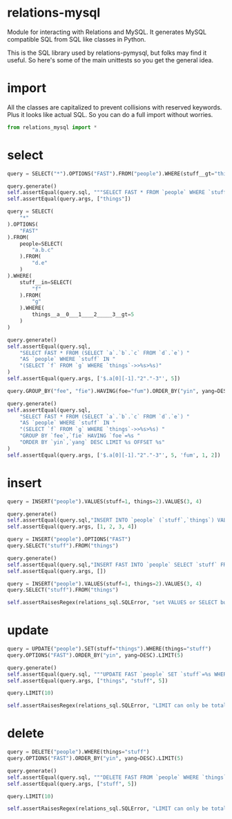 # relations-mysql

Module for interacting with Relations and MySQL. It generates MySQL compatible SQL from SQL like classes in Python.

This is the SQL library used by relations-pymysql, but folks may find it useful. So here's some of the main unittests so you get the general idea.

# import

All the classes are capitalized to prevent collisions with reserved keywords. Plus it looks like actual SQL. So you can do a full import without worries.

```python
from relations_mysql import *
```

# select

```python
query = SELECT("*").OPTIONS("FAST").FROM("people").WHERE(stuff__gt="things")

query.generate()
self.assertEqual(query.sql, """SELECT FAST * FROM `people` WHERE `stuff`>%s""")
self.assertEqual(query.args, ["things"])

query = SELECT(
    "*"
).OPTIONS(
    "FAST"
).FROM(
    people=SELECT(
        "a.b.c"
    ).FROM(
        "d.e"
    )
).WHERE(
    stuff__in=SELECT(
        "f"
    ).FROM(
        "g"
    ).WHERE(
        things__a__0___1____2_____3__gt=5
    )
)

query.generate()
self.assertEqual(query.sql,
    "SELECT FAST * FROM (SELECT `a`.`b`.`c` FROM `d`.`e`) "
    "AS `people` WHERE `stuff` IN "
    "(SELECT `f` FROM `g` WHERE `things`->>%s>%s)"
)
self.assertEqual(query.args, ['$.a[0][-1]."2"."-3"', 5])

query.GROUP_BY("fee", "fie").HAVING(foe="fum").ORDER_BY("yin", yang=DESC).LIMIT(1, 2)

query.generate()
self.assertEqual(query.sql,
    "SELECT FAST * FROM (SELECT `a`.`b`.`c` FROM `d`.`e`) "
    "AS `people` WHERE `stuff` IN "
    "(SELECT `f` FROM `g` WHERE `things`->>%s>%s) "
    "GROUP BY `fee`,`fie` HAVING `foe`=%s "
    "ORDER BY `yin`,`yang` DESC LIMIT %s OFFSET %s"
)
self.assertEqual(query.args, ['$.a[0][-1]."2"."-3"', 5, 'fum', 1, 2])
```

# insert

```python
query = INSERT("people").VALUES(stuff=1, things=2).VALUES(3, 4)

query.generate()
self.assertEqual(query.sql,"INSERT INTO `people` (`stuff`,`things`) VALUES (%s,%s),(%s,%s)")
self.assertEqual(query.args, [1, 2, 3, 4])

query = INSERT("people").OPTIONS("FAST")
query.SELECT("stuff").FROM("things")

query.generate()
self.assertEqual(query.sql,"INSERT FAST INTO `people` SELECT `stuff` FROM `things`")
self.assertEqual(query.args, [])

query = INSERT("people").VALUES(stuff=1, things=2).VALUES(3, 4)
query.SELECT("stuff").FROM("things")

self.assertRaisesRegex(relations_sql.SQLError, "set VALUES or SELECT but not both", query.generate)
```

# update

```python
query = UPDATE("people").SET(stuff="things").WHERE(things="stuff")
query.OPTIONS("FAST").ORDER_BY("yin", yang=DESC).LIMIT(5)

query.generate()
self.assertEqual(query.sql, """UPDATE FAST `people` SET `stuff`=%s WHERE `things`=%s ORDER BY `yin`,`yang` DESC LIMIT %s""")
self.assertEqual(query.args, ["things", "stuff", 5])

query.LIMIT(10)

self.assertRaisesRegex(relations_sql.SQLError, "LIMIT can only be total", query.generate)
```

# delete

```python
query = DELETE("people").WHERE(things="stuff")
query.OPTIONS("FAST").ORDER_BY("yin", yang=DESC).LIMIT(5)

query.generate()
self.assertEqual(query.sql, """DELETE FAST FROM `people` WHERE `things`=%s ORDER BY `yin`,`yang` DESC LIMIT %s""")
self.assertEqual(query.args, ["stuff", 5])

query.LIMIT(10)

self.assertRaisesRegex(relations_sql.SQLError, "LIMIT can only be total", query.generate)
```
